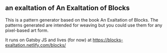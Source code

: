 ## an exaltation of An Exaltation of Blocks

This is a pattern generator based on the book An Exaltation of Blocks. The patterns generated are intended for weaving but you could use them for any pixel-based art form.

It runs on Gatsby JS and lives (for now) at https://blocks-exaltation.netlify.com/blocks/

